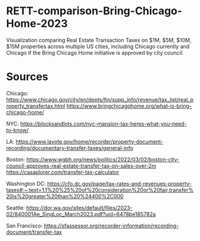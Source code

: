 # RETT-comparison-Bring-Chicago-Home-2023
Visualization comparing Real Estate Transaction Taxes on $1M, $5M, $10M, $15M properties across multiple US cities, including Chicago currently and Chicago if the Bring Chicago Home initiative is approved by city council.

# Sources #
Chicago: https://www.chicago.gov/city/en/depts/fin/supp_info/revenue/tax_list/real_property_transfertax.html
         https://www.bringchicagohome.org/what-is-bring-chicago-home/
         
NYC: https://blocksandlots.com/nyc-mansion-tax-heres-what-you-need-to-know/

LA: https://www.lavote.gov/home/recorder/property-document-recording/documentary-transfer-taxes/general-info

Boston: https://www.wgbh.org/news/politics/2022/03/02/boston-city-council-approves-real-estate-transfer-tax-on-sales-over-2m
        https://casaplorer.com/transfer-tax-calculator
        
Washington DC: https://cfo.dc.gov/page/tax-rates-and-revenues-property-taxes#:~:text=1.1%20%25%20of%20consideration%20or%20fair,transfer%20is%20greater%20than%20%24400%2C000

Seattle: https://dor.wa.gov/sites/default/files/2023-02/840001Ae_SingLoc_March2023.pdf?uid=6478be185782a

San Francisco: https://sfassessor.org/recorder-information/recording-document/transfer-tax

